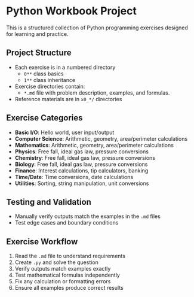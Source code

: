 # Python Workbook Project

This is a structured collection of Python programming exercises designed for learning and practice.

## Project Structure

- Each exercise is in a numbered directory
  - `0**` class basics
  - `1**` class inheritance
- Exercise directories contain:
  - `*.md` file with problem description, examples, and formulas.
- Reference materials are in `x0_*/` directories

## Exercise Categories

- **Basic I/O**: Hello world, user input/output
- **Computer Science**: Arithmetic, geometry, area/perimeter calculations
- **Mathematics**: Arithmetic, geometry, area/perimeter calculations
- **Physics**: Free fall, ideal gas law, pressure conversions
- **Chemistry**: Free fall, ideal gas law, pressure conversions
- **Biology**: Free fall, ideal gas law, pressure conversions
- **Finance**: Interest calculations, tip calculators, banking
- **Time/Date**: Time conversions, date calculations
- **Utilities**: Sorting, string manipulation, unit conversions

## Testing and Validation

- Manually verify outputs match the examples in the `.md` files
- Test edge cases and boundary conditions

## Exercise Workflow

1. Read the `.md` file to understand requirements
2. Create `.py` and solve the question 
3. Verify outputs match examples exactly
4. Test mathematical formulas independently
5. Fix any calculation or formatting errors
6. Ensure all examples produce correct results
